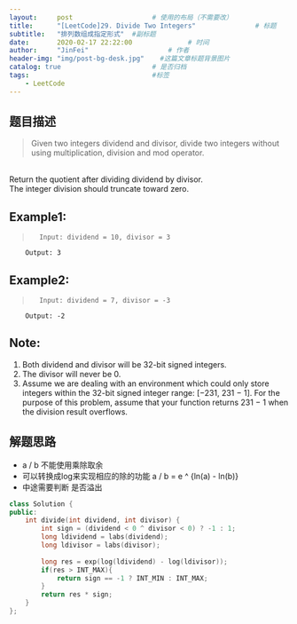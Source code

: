 ```yaml
---
layout:     post                    # 使用的布局（不需要改） 
title:      "[LeetCode]29. Divide Two Integers"               # 标题  
subtitle:   "排列数组成指定形式"  #副标题 
date:       2020-02-17 22:22:00              # 时间 
author:     "JinFei"                    # 作者 
header-img: "img/post-bg-desk.jpg"    #这篇文章标题背景图片 
catalog: true                       # 是否归档 
tags:                               #标签     
    - LeetCode 
---
```


## 题目描述
> Given two integers dividend and divisor, divide two integers without using multiplication, division and mod operator.
<br>
Return the quotient after dividing dividend by divisor.
<br>
The integer division should truncate toward zero.

## Example1:
 
>       Input: dividend = 10, divisor = 3
        Output: 3


## Example2:
 
>       Input: dividend = 7, divisor = -3
        Output: -2

## Note:
1. Both dividend and divisor will be 32-bit signed integers.
2. The divisor will never be 0.
3. Assume we are dealing with an environment which could only store integers within the 32-bit signed integer range: [−231,  231 − 1]. For the purpose of this problem, assume that your function returns 231 − 1 when the division result overflows.

## 解题思路
- a / b 不能使用乘除取余
- 可以转换成log来实现相应的除的功能 a / b = e ^ {ln(a) - ln(b)}
- 中途需要判断 是否溢出

```C++
class Solution {
public:
    int divide(int dividend, int divisor) {
        int sign = (dividend < 0 ^ divisor < 0) ? -1 : 1;
        long ldividend = labs(dividend);
        long ldivisor = labs(divisor);
        
        long res = exp(log(ldividend) - log(ldivisor));
        if(res > INT_MAX){
            return sign == -1 ? INT_MIN : INT_MAX;
        }
        return res * sign;
    }
};
```
